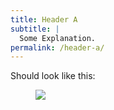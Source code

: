```yaml
---
title: Header A
subtitle: |
  Some Explanation.
permalink: /header-a/
---
```


Should look like this:

<figure class="image">
  <img src="{{baseurl}}/assets/templates/header-a.png">
</figure>
